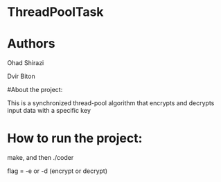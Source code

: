 # ThreadPoolTask


# Authors
Ohad Shirazi

Dvir Biton

#About the project:

This is a synchronized thread-pool algorithm that encrypts and decrypts input data with a specific key

# How to run the project:

make, and then ./coder <key> <flag>

flag = -e or -d (encrypt or decrypt)


